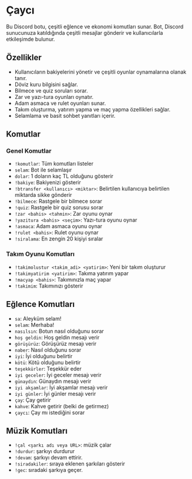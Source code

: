 # Çaycı

Bu Discord botu, çeşitli eğlence ve ekonomi komutları sunar. Bot, Discord sunucunuza katıldığında çeşitli mesajlar gönderir ve kullanıcılarla etkileşimde bulunur.

## Özellikler

- Kullanıcıların bakiyelerini yönetir ve çeşitli oyunlar oynamalarına olanak tanır.
- Döviz kuru bilgisini sağlar.
- Bilmece ve quiz soruları sorar.
- Zar ve yazı-tura oyunları oynatır.
- Adam asmaca ve rulet oyunları sunar.
- Takım oluşturma, yatırım yapma ve maç yapma özellikleri sağlar.
- Selamlama ve basit sohbet yanıtları içerir.

## Komutlar

### Genel Komutlar

- `!komutlar`: Tüm komutları listeler
- `selam`: Bot ile selamlaşır
- `dolar`: 1 doların kaç TL olduğunu gösterir
- `!bakiye`: Bakiyenizi gösterir
- `!btransfer <kullanıcı> <miktar>`: Belirtilen kullanıcıya belirtilen miktarda sikke gönderir
- `!bilmece`: Rastgele bir bilmece sorar
- `!quiz`: Rastgele bir quiz sorusu sorar
- `!zar <bahis> <tahmin>`: Zar oyunu oynar
- `!yazitura <bahis> <seçim>`: Yazı-tura oyunu oynar
- `!asmaca`: Adam asmaca oyunu oynar
- `!rulet <bahis>`: Rulet oyunu oynar
- `!siralama`: En zengin 20 kişiyi sıralar

### Takım Oyunu Komutları

- `!takimolustur <takim_adi> <yatirim>`: Yeni bir takım oluşturur
- `!takimyatirim <yatirim>`: Takıma yatırım yapar
- `!macyap <bahis>`: Takımınızla maç yapar
- `!takimim`: Takımınızı gösterir

## Eğlence Komutları

- `sa`: Aleyküm selam!
- `selam`: Merhaba!
- `nasılsın`: Botun nasıl olduğunu sorar
- `hoş geldin`: Hoş geldin mesajı verir
- `görüşürüz`: Görüşürüz mesajı verir
- `naber`: Nasıl olduğunu sorar
- `iyi`: İyi olduğunu belirtir
- `kötü`: Kötü olduğunu belirtir
- `teşekkürler`: Teşekkür eder
- `iyi geceler`: İyi geceler mesajı verir
- `günaydın`: Günaydın mesajı verir
- `iyi akşamlar`: İyi akşamlar mesajı verir
- `iyi günler`: İyi günler mesajı verir
- `çay`: Çay getirir
- `kahve`: Kahve getirir (belki de getirmez)
- `çaycı`: Çay mı istediğini sorar

## Müzik Komutları

- `!çal <şarkı adı veya URL>`: müzik çalar
- `!durdur`: şarkıyı durdurur
- `!devam`: şarkıyı devam ettirir.
- `!siradakiler`: sıraya eklenen şarkıları gösterir
- `!gec`: sıradaki şarkıya geçer.


